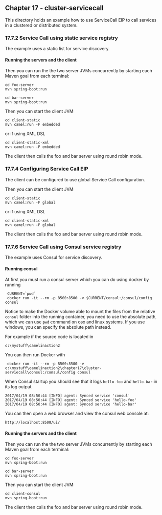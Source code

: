 Chapter 17 - cluster-servicecall
--------------------------------

This directory holds an example how to use ServiceCall EIP to call services in a clustered or distributed system. 

### 17.7.2 Service Call using static service registry

The example uses a static list for service discovery.

#### Running the servers and the client

Then you can run the the two server JVMs concurrently by starting each Maven goal from each terminal:

    cd foo-server
    mvn spring-boot:run
    
    cd bar-server
    mvn spring-boot:run

Then you can start the client JVM

    cd client-static
    mvn camel:run -P embedded
    
  or if using XML DSL
    
    cd client-static-xml
    mvn camel:run -P embedded
    
The client then calls the foo and bar server using round robin mode.


### 17.7.4 Configuring Service Call EIP

The client can be configured to use global Service Call configuration.

Then you can start the client JVM

    cd client-static
    mvn camel:run -P global
    
  or if using XML DSL
    
    cd client-static-xml
    mvn camel:run -P global
    
The client then calls the foo and bar server using round robin mode.



### 17.7.6 Service Call using Consul service registry

The example uses Consul for service discovery.

#### Running consul

At first you must run a consul server which you can do using docker by running

     CURRENT=`pwd`
     docker run -it --rm -p 8500:8500 -v $CURRENT/consul:/consul/config consul

Notice to make the Docker volume able to mount the files from the relative `consul` folder
into the running container, you need to use the absolute path, which we can use `pwd` command
on osx and linux systems. If you use windows, you can specify the absolute path instead.

For example if the source code is located in

    c:\mystuff\camelinaction2
    
You can then run Docker with
    
     docker run -it --rm -p 8500:8500 -v c:\mystuff\camelinaction2\chapter17\cluster-serviecall\consul:/consul/config consul

When Consul startup you should see that it logs `hello-foo` and `hello-bar` in its log output

    2017/04/19 08:50:44 [INFO] agent: Synced service 'consul'
    2017/04/19 08:50:44 [INFO] agent: Synced service 'hello-foo'
    2017/04/19 08:50:44 [INFO] agent: Synced service 'hello-bar'

You can then open a web browser and view the consul web console at:

    http://localhost:8500/ui/

#### Running the servers and the client

Then you can run the the two server JVMs concurrently by starting each Maven goal from each terminal:

    cd foo-server
    mvn spring-boot:run
    
    cd bar-server
    mvn spring-boot:run

Then you can start the client JVM

    cd client-consul
    mvn spring-boot:run

The client then calls the foo and bar server using round robin mode.

